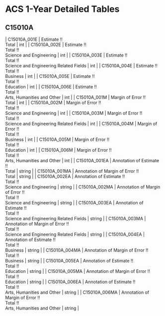 # ACS 1-Year Detailed Tables

## C15010A

| C15010A_001E | Estimate !!<br>Total | int |
| C15010A_002E | Estimate !!<br>Total !!<br>Science and Engineering | int |
| C15010A_003E | Estimate !!<br>Total !!<br>Science and Engineering Related Fields | int |
| C15010A_004E | Estimate !!<br>Total !!<br>Business | int |
| C15010A_005E | Estimate !!<br>Total !!<br>Education | int |
| C15010A_006E | Estimate !!<br>Total !!<br>Arts, Humanities and Other | int |
| C15010A_001M | Margin of Error !!<br>Total | int |
| C15010A_002M | Margin of Error !!<br>Total !!<br>Science and Engineering | int |
| C15010A_003M | Margin of Error !!<br>Total !!<br>Science and Engineering Related Fields | int |
| C15010A_004M | Margin of Error !!<br>Total !!<br>Business | int |
| C15010A_005M | Margin of Error !!<br>Total !!<br>Education | int |
| C15010A_006M | Margin of Error !!<br>Total !!<br>Arts, Humanities and Other | int |
| C15010A_001EA | Annotation of Estimate !!<br>Total | string |
| C15010A_001MA | Annotation of Margin of Error !!<br>Total | string |
| C15010A_002EA | Annotation of Estimate !!<br>Total !!<br>Science and Engineering | string |
| C15010A_002MA | Annotation of Margin of Error !!<br>Total !!<br>Science and Engineering | string |
| C15010A_003EA | Annotation of Estimate !!<br>Total !!<br>Science and Engineering Related Fields | string |
| C15010A_003MA | Annotation of Margin of Error !!<br>Total !!<br>Science and Engineering Related Fields | string |
| C15010A_004EA | Annotation of Estimate !!<br>Total !!<br>Business | string |
| C15010A_004MA | Annotation of Margin of Error !!<br>Total !!<br>Business | string |
| C15010A_005EA | Annotation of Estimate !!<br>Total !!<br>Education | string |
| C15010A_005MA | Annotation of Margin of Error !!<br>Total !!<br>Education | string |
| C15010A_006EA | Annotation of Estimate !!<br>Total !!<br>Arts, Humanities and Other | string |
| C15010A_006MA | Annotation of Margin of Error !!<br>Total !!<br>Arts, Humanities and Other | string |

